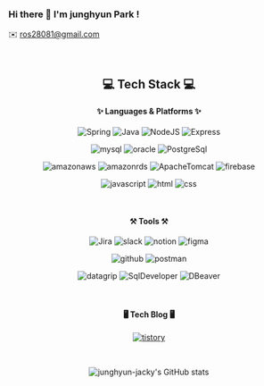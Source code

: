 ### Hi there 👋 I'm junghyun Park !
✉️ ros28081@gmail.com

<br>

<div align="center">
   
## 💻 Tech Stack 💻   
   
#### ✨ Languages & Platforms ✨   
![Spring](https://img.shields.io/badge/Spring-6DB33F?style=for-the-badge&logo=Spring&logoColor=white)
![Java](https://img.shields.io/badge/Java-007396?style=for-the-badge&logo=Java&logoColor=white)
![NodeJS](https://img.shields.io/badge/Node.js-339933?style=for-the-badge&logo=Node.js&logoColor=white)
![Express](https://img.shields.io/badge/Express-000000?style=for-the-badge&logo=Express&logoColor=white)
   
![mysql](https://img.shields.io/badge/MySQL-4479A1?style=for-the-badge&logo=MySQL&logoColor=white)
![oracle](https://img.shields.io/badge/Oracle-F80000?style=for-the-badge&logo=Oracle&logoColor=white)
![PostgreSql](https://img.shields.io/badge/Postgresql-4169E1?style=for-the-badge&logo=Postgresql&logoColor=white)

![amazonaws](https://img.shields.io/badge/AmazonAWS-232F3E?style=for-the-badge&logo=AmazonAWS&logoColor=white)
![amazonrds](https://img.shields.io/badge/AmazonRDS-527FFF?style=for-the-badge&logo=AmazonRDS&logoColor=white)
![ApacheTomcat](https://img.shields.io/badge/ApacheTomcat-F8DC75?style=for-the-badge&logo=ApacheTomcat&logoColor=white)
![firebase](https://img.shields.io/badge/Firebase-FFCA28?style=for-the-badge&logo=Firebase&logoColor=white)
    
![javascript](https://img.shields.io/badge/JavaScript-F7DF1E?style=for-the-badge&logo=JavaScript&logoColor=white)
![html](https://img.shields.io/badge/HTML5-E34F26?style=for-the-badge&logo=HTML5&logoColor=white)
![css](https://img.shields.io/badge/CSS3-1572B6?style=for-the-badge&logo=CSS3&logoColor=white)

<br>
   
#### ⚒ Tools ⚒   
![Jira](https://img.shields.io/badge/Jira-0052CC?style=for-the-badge&logo=Jira&logoColor=white)
![slack](https://img.shields.io/badge/slack-4a154b?style=for-the-badge&logo=slack&logoColor=white)
![notion](https://img.shields.io/badge/Notion-000000?style=for-the-badge&logo=Notion&logoColor=white)
![figma](https://img.shields.io/badge/Figma-F24E1E?style=for-the-badge&logo=Figma&logoColor=white)

![github](https://img.shields.io/badge/GitHub-181717?style=for-the-badge&logo=GitHub&logoColor=white)
![postman](https://img.shields.io/badge/Postman-FF6C37?style=for-the-badge&logo=Postman&logoColor=white)

![datagrip](https://img.shields.io/badge/DataGrip-000000?style=for-the-badge&logo=DataGrip&logoColor=white)
![SqlDeveloper](https://img.shields.io/badge/SqlDeveloper-3d3d3d?style=for-the-badge&logo=SqlDeveloper&logoColor=white)
![DBeaver](https://img.shields.io/badge/DBeaver-5b82a3?style=for-the-badge&logo=DBeaver&logoColor=white)

<br>
   
#### 🖥 Tech Blog 🖥   
[![tistory](https://img.shields.io/badge/Tistory-000000?style=for-the-badge&logo=tistory&logoColor=white)](https://studyitwithj.tistory.com/)

   <br>
  
![junghyun-jacky's GitHub stats](https://github-readme-stats.vercel.app/api?username=junghyun-jacky&show_icons=true&theme=radical)

</div>

<!--
**junghyun-jacky/junghyun-jacky** is a ✨ _special_ ✨ repository because its `README.md` (this file) appears on your GitHub profile.

Here are some ideas to get you started:

- 🔭 I’m currently working on ...
- 🌱 I’m currently learning ...
- 👯 I’m looking to collaborate on ...
- 🤔 I’m looking for help with ...
- 💬 Ask me about ...
- 📫 How to reach me: ...
- 😄 Pronouns: ...
- ⚡ Fun fact: ...
-->
